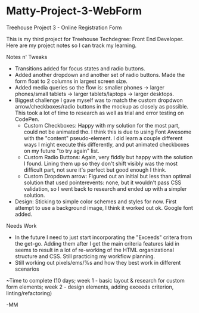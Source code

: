 # Matty-Project-3-WebForm

Treehouse Project 3 - Online Registration Form

This is my third project for Treehouse Techdegree: Front End Developer. Here are my project notes so I can track my learning.

Notes n' Tweaks

- Transitions added for focus states and radio buttons.
- Added another dropdown and another set of radio buttons. Made the form float to 2 columns in largest screen size.
- Added media queries so the flow is: smaller phones -> larger phones/small tablets -> larger tablets/laptops ->     larger desktops.
- Biggest challenge I gave myself was to match the custom dropdwon arrow/checkboxes/radio buttons in the mockup as   closely as possible. This took a lot of time to research as well as trial and error testing on CodePen.
    - Custom Checkboxes: Happy with my solution for the most part, could not be animated tho. I think this is due        to using Font Awesome with the "content" pseudo-element. I did learn a couple different ways I might execute       this differently, and put animated checkboxes on my future "to try again" list.
    - Custom Radio Buttons: Again, very fiddly but happy with the solution I found. Lining them up so they don't         shift visibly was the most difficult part, not sure it's perfect but good enough I think.
    - Custom Dropdown arrow: Figured out an initial but less than optimal solution that used pointerevents: none,        but it wouldn't pass CSS validation, so I went back to research and ended up with a simpler solution.
- Design: Sticking to simple color schemes and styles for now. First attempt to use a background image, I think it   worked out ok. Google font added.

Needs Work

- In the future I need to just start incorporating the "Exceeds" critera from the get-go. Adding them after I get the main criteria features laid in seems to result in a lot of re-working of the HTML organizational structure and CSS. Still practicing my workflow planning.
- Still working out pixels/ems/%s and how they best work in different scenarios

~Time to complete (10 days; week 1 - basic layout & research for custom form elements; week 2 - design elements, adding exceeds criterion, linting/refactoring)

-MM
